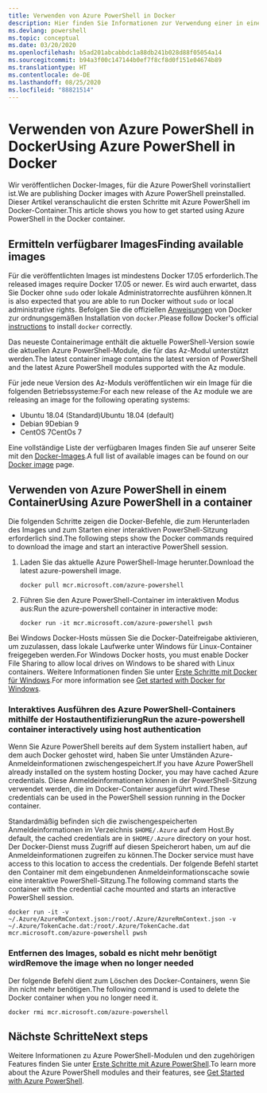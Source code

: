 ```yaml
---
title: Verwenden von Azure PowerShell in Docker
description: Hier finden Sie Informationen zur Verwendung einer in einem Docker-Image vorinstallierten Azure PowerShell-Instanz.
ms.devlang: powershell
ms.topic: conceptual
ms.date: 03/20/2020
ms.openlocfilehash: b5ad201abcabbdc1a88db241b028d88f05054a14
ms.sourcegitcommit: b94a3f00c147144b0ef7f8cf8d0f151e04674b89
ms.translationtype: HT
ms.contentlocale: de-DE
ms.lasthandoff: 08/25/2020
ms.locfileid: "88821514"
---
```

# <a name="using-azure-powershell-in-docker"></a><span data-ttu-id="6a474-103">Verwenden von Azure PowerShell in Docker</span><span class="sxs-lookup"><span data-stu-id="6a474-103">Using Azure PowerShell in Docker</span></span>

<span data-ttu-id="6a474-104">Wir veröffentlichen Docker-Images, für die Azure PowerShell vorinstalliert ist.</span><span class="sxs-lookup"><span data-stu-id="6a474-104">We are publishing Docker images with Azure PowerShell preinstalled.</span></span> <span data-ttu-id="6a474-105">Dieser Artikel veranschaulicht die ersten Schritte mit Azure PowerShell im Docker-Container.</span><span class="sxs-lookup"><span data-stu-id="6a474-105">This article shows you how to get started using Azure PowerShell in the Docker container.</span></span>

## <a name="finding-available-images"></a><span data-ttu-id="6a474-106">Ermitteln verfügbarer Images</span><span class="sxs-lookup"><span data-stu-id="6a474-106">Finding available images</span></span>

<span data-ttu-id="6a474-107">Für die veröffentlichten Images ist mindestens Docker 17.05 erforderlich.</span><span class="sxs-lookup"><span data-stu-id="6a474-107">The released images require Docker 17.05 or newer.</span></span> <span data-ttu-id="6a474-108">Es wird auch erwartet, dass Sie Docker ohne `sudo` oder lokale Administratorrechte ausführen können.</span><span class="sxs-lookup"><span data-stu-id="6a474-108">It is also expected that you are able to run Docker without `sudo` or local administrative rights.</span></span> <span data-ttu-id="6a474-109">Befolgen Sie die offiziellen [Anweisungen][install] von Docker zur ordnungsgemäßen Installation von `docker`.</span><span class="sxs-lookup"><span data-stu-id="6a474-109">Please follow Docker's official [instructions][install] to install `docker` correctly.</span></span>

<span data-ttu-id="6a474-110">Das neueste Containerimage enthält die aktuelle PowerShell-Version sowie die aktuellen Azure PowerShell-Module, die für das Az-Modul unterstützt werden.</span><span class="sxs-lookup"><span data-stu-id="6a474-110">The latest container image contains the latest version of PowerShell and the latest Azure PowerShell modules supported with the Az module.</span></span>

<span data-ttu-id="6a474-111">Für jede neue Version des Az-Moduls veröffentlichen wir ein Image für die folgenden Betriebssysteme:</span><span class="sxs-lookup"><span data-stu-id="6a474-111">For each new release of the Az module we are releasing an image for the following operating systems:</span></span>

- <span data-ttu-id="6a474-112">Ubuntu 18.04 (Standard)</span><span class="sxs-lookup"><span data-stu-id="6a474-112">Ubuntu 18.04 (default)</span></span>
- <span data-ttu-id="6a474-113">Debian 9</span><span class="sxs-lookup"><span data-stu-id="6a474-113">Debian 9</span></span>
- <span data-ttu-id="6a474-114">CentOS 7</span><span class="sxs-lookup"><span data-stu-id="6a474-114">CentOs 7</span></span>

<span data-ttu-id="6a474-115">Eine vollständige Liste der verfügbaren Images finden Sie auf unserer Seite mit den [Docker-Images][az image].</span><span class="sxs-lookup"><span data-stu-id="6a474-115">A full list of available images can be found on our [Docker image][az image] page.</span></span>

## <a name="using-azure-powershell-in-a-container"></a><span data-ttu-id="6a474-116">Verwenden von Azure PowerShell in einem Container</span><span class="sxs-lookup"><span data-stu-id="6a474-116">Using Azure PowerShell in a container</span></span>

<span data-ttu-id="6a474-117">Die folgenden Schritte zeigen die Docker-Befehle, die zum Herunterladen des Images und zum Starten einer interaktiven PowerShell-Sitzung erforderlich sind.</span><span class="sxs-lookup"><span data-stu-id="6a474-117">The following steps show the Docker commands required to download the image and start an interactive PowerShell session.</span></span>

1. <span data-ttu-id="6a474-118">Laden Sie das aktuelle Azure PowerShell-Image herunter.</span><span class="sxs-lookup"><span data-stu-id="6a474-118">Download the latest azure-powershell image.</span></span>

   ```console
   docker pull mcr.microsoft.com/azure-powershell
   ```

1. <span data-ttu-id="6a474-119">Führen Sie den Azure PowerShell-Container im interaktiven Modus aus:</span><span class="sxs-lookup"><span data-stu-id="6a474-119">Run the azure-powershell container in interactive mode:</span></span>

   ```console
   docker run -it mcr.microsoft.com/azure-powershell pwsh
   ```

<span data-ttu-id="6a474-120">Bei Windows Docker-Hosts müssen Sie die Docker-Dateifreigabe aktivieren, um zuzulassen, dass lokale Laufwerke unter Windows für Linux-Container freigegeben werden.</span><span class="sxs-lookup"><span data-stu-id="6a474-120">For Windows Docker hosts, you must enable Docker File Sharing to allow local drives on Windows to be shared with Linux containers.</span></span> <span data-ttu-id="6a474-121">Weitere Informationen finden Sie unter [Erste Schritte mit Docker für Windows][file-sharing].</span><span class="sxs-lookup"><span data-stu-id="6a474-121">For more information see [Get started with Docker for Windows][file-sharing].</span></span>

### <a name="run-the-azure-powershell-container-interactively-using-host-authentication"></a><span data-ttu-id="6a474-122">Interaktives Ausführen des Azure PowerShell-Containers mithilfe der Hostauthentifizierung</span><span class="sxs-lookup"><span data-stu-id="6a474-122">Run the azure-powershell container interactively using host authentication</span></span>

<span data-ttu-id="6a474-123">Wenn Sie Azure PowerShell bereits auf dem System installiert haben, auf dem auch Docker gehostet wird, haben Sie unter Umständen Azure-Anmeldeinformationen zwischengespeichert.</span><span class="sxs-lookup"><span data-stu-id="6a474-123">If you have Azure PowerShell already installed on the system hosting Docker, you may have cached Azure credentials.</span></span> <span data-ttu-id="6a474-124">Diese Anmeldeinformationen können in der PowerShell-Sitzung verwendet werden, die im Docker-Container ausgeführt wird.</span><span class="sxs-lookup"><span data-stu-id="6a474-124">These credentials can be used in the PowerShell session running in the Docker container.</span></span>

<span data-ttu-id="6a474-125">Standardmäßig befinden sich die zwischengespeicherten Anmeldeinformationen im Verzeichnis `$HOME/.Azure` auf dem Host.</span><span class="sxs-lookup"><span data-stu-id="6a474-125">By default, the cached credentials are in `$HOME/.Azure` directory on your host.</span></span> <span data-ttu-id="6a474-126">Der Docker-Dienst muss Zugriff auf diesen Speicherort haben, um auf die Anmeldeinformationen zugreifen zu können.</span><span class="sxs-lookup"><span data-stu-id="6a474-126">The Docker service must have access to this location to access the credentials.</span></span> <span data-ttu-id="6a474-127">Der folgende Befehl startet den Container mit dem eingebundenen Anmeldeinformationscache sowie eine interaktive PowerShell-Sitzung.</span><span class="sxs-lookup"><span data-stu-id="6a474-127">The following command starts the container with the credential cache mounted and starts an interactive PowerShell session.</span></span>

```console
docker run -it -v ~/.Azure/AzureRmContext.json:/root/.Azure/AzureRmContext.json -v ~/.Azure/TokenCache.dat:/root/.Azure/TokenCache.dat mcr.microsoft.com/azure-powershell pwsh
```

### <a name="remove-the-image-when-no-longer-needed"></a><span data-ttu-id="6a474-128">Entfernen des Images, sobald es nicht mehr benötigt wird</span><span class="sxs-lookup"><span data-stu-id="6a474-128">Remove the image when no longer needed</span></span>

<span data-ttu-id="6a474-129">Der folgende Befehl dient zum Löschen des Docker-Containers, wenn Sie ihn nicht mehr benötigen.</span><span class="sxs-lookup"><span data-stu-id="6a474-129">The following command is used to delete the Docker container when you no longer need it.</span></span>

```console
docker rmi mcr.microsoft.com/azure-powershell
```

## <a name="next-steps"></a><span data-ttu-id="6a474-130">Nächste Schritte</span><span class="sxs-lookup"><span data-stu-id="6a474-130">Next steps</span></span>

<span data-ttu-id="6a474-131">Weitere Informationen zu Azure PowerShell-Modulen und den zugehörigen Features finden Sie unter [Erste Schritte mit Azure PowerShell](get-started-azureps.md).</span><span class="sxs-lookup"><span data-stu-id="6a474-131">To learn more about the Azure PowerShell modules and their features, see [Get Started with Azure PowerShell](get-started-azureps.md).</span></span>

<!-- link references -->
[install]: https://docs.docker.com/engine/installation/
[powershell image]: https://hub.docker.com/_/microsoft-powershell
[az image]: https://hub.docker.com/_/microsoft-azure-powershell
[file-sharing]: https://docs.docker.com/docker-for-windows/#file-sharing
